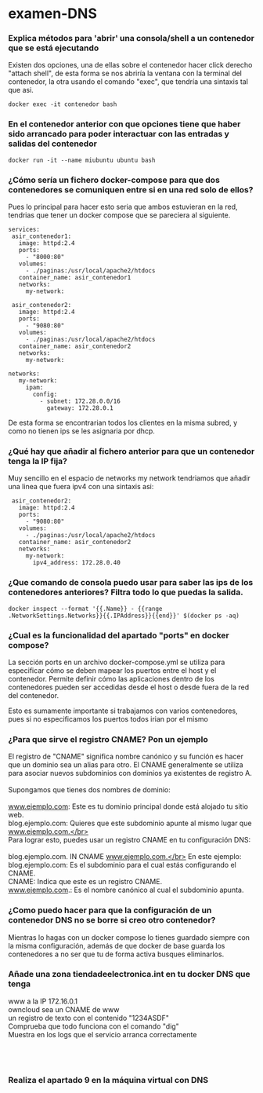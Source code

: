 # examen-DNS

### Explica métodos para 'abrir' una consola/shell a un contenedor que se está ejecutando

Existen dos opciones, una de ellas sobre el contenedor hacer click derecho "attach shell", de esta forma se nos abriría la ventana con la terminal del contenedor, la otra usando el comando "exec", que tendría una sintaxis tal que asi.
~~~
docker exec -it contenedor bash
~~~

###  En el contenedor anterior con que opciones tiene que haber sido arrancado para poder interactuar con las entradas y salidas del contenedor


~~~
docker run -it --name miubuntu ubuntu bash
~~~

###  ¿Cómo sería un fichero docker-compose para que dos contenedores se comuniquen entre si en una red solo de ellos?

Pues lo principal para hacer esto seria que ambos estuvieran en la red, tendrias que tener un docker compose que se pareciera al siguiente.
~~~
services:
 asir_contenedor1:
   image: httpd:2.4
   ports:
     - "8000:80"
   volumes:
     - ./paginas:/usr/local/apache2/htdocs 
   container_name: asir_contenedor1
   networks:
     my-network:

 asir_contenedor2:
   image: httpd:2.4
   ports:
     - "9080:80"
   volumes:
     - ./paginas:/usr/local/apache2/htdocs 
   container_name: asir_contenedor2
   networks:
     my-network:

networks:
   my-network:
     ipam:
       config:
         - subnet: 172.28.0.0/16
           gateway: 172.28.0.1
~~~

De esta forma se encontrarian todos los clientes en la misma subred, y como no tienen ips se les asignaria por dhcp.

###  ¿Qué hay que añadir al fichero anterior para que un contenedor tenga la IP fija?

Muy sencillo en el espacio de networks my network tendriamos que añadir una linea que fuera ipv4 con una sintaxis asi:
~~~
 asir_contenedor2:
   image: httpd:2.4
   ports:
     - "9080:80"
   volumes:
     - ./paginas:/usr/local/apache2/htdocs 
   container_name: asir_contenedor2
   networks:
     my-network:
       ipv4_address: 172.28.0.40
~~~

### ¿Que comando de consola puedo usar para saber las ips de los contenedores anteriores? Filtra todo lo que puedas la salida.

~~~
docker inspect --format '{{.Name}} - {{range .NetworkSettings.Networks}}{{.IPAddress}}{{end}}' $(docker ps -aq)
~~~

### ¿Cual es la funcionalidad del apartado "ports" en docker compose?

La sección ports en un archivo docker-compose.yml se utiliza para especificar cómo se deben mapear
los puertos entre el host y el contenedor. Permite definir cómo las aplicaciones dentro de los
contenedores pueden ser accedidas desde el host o desde fuera de la red del contenedor.

Esto es sumamente importante si trabajamos con varios contenedores, pues si no especificamos los puertos todos irian por el mismo

### ¿Para que sirve el registro CNAME? Pon un ejemplo

El registro de "CNAME" significa nombre canónico y su función es hacer que un
dominio sea un alias para otro. El CNAME generalmente se utiliza para asociar nuevos
subdominios con dominios ya existentes de registro A.</br></br>
Supongamos que tienes dos nombres de dominio:</br></br>
www.ejemplo.com: Este es tu dominio principal donde está alojado tu sitio web.</br>
blog.ejemplo.com: Quieres que este subdominio apunte al mismo lugar que www.ejemplo.com.</br></br>
Para lograr esto, puedes usar un registro CNAME en tu configuración DNS:</br></br>
blog.ejemplo.com. IN CNAME www.ejemplo.com.</br>
En este ejemplo:</br>
blog.ejemplo.com: Es el subdominio para el cual estás configurando el CNAME.</br>
CNAME: Indica que este es un registro CNAME.</br>
www.ejemplo.com.: Es el nombre canónico al cual el subdominio apunta.</br>

###  ¿Como puedo hacer para que la configuración de un contenedor DNS no se borre si creo otro contenedor?

Mientras lo hagas con un docker compose lo tienes guardado siempre con la misma configuración,
además de que docker de base guarda los contenedores a no ser que tu de forma activa busques
eliminarlos.

###  Añade una zona tiendadeelectronica.int en tu docker DNS que tenga
www a la IP 172.16.0.1 </br>
owncloud sea un CNAME de www</br>
un registro de texto con el contenido "1234ASDF"</br>
Comprueba que todo funciona con el comando "dig"</br>
Muestra en los logs que el servicio arranca correctamente</br></br></br></br>



###  Realiza el apartado 9 en la máquina virtual con DNS





